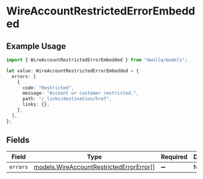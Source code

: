 # WireAccountRestrictedErrorEmbedded

## Example Usage

```typescript
import { WireAccountRestrictedErrorEmbedded } from "dwolla/models";

let value: WireAccountRestrictedErrorEmbedded = {
  errors: [
    {
      code: "Restricted",
      message: "Account or customer restricted.",
      path: "/_links/destination/href",
      links: {},
    },
  ],
};
```

## Fields

| Field                                                                                    | Type                                                                                     | Required                                                                                 | Description                                                                              |
| ---------------------------------------------------------------------------------------- | ---------------------------------------------------------------------------------------- | ---------------------------------------------------------------------------------------- | ---------------------------------------------------------------------------------------- |
| `errors`                                                                                 | [models.WireAccountRestrictedErrorError](../models/wireaccountrestrictederrorerror.md)[] | :heavy_minus_sign:                                                                       | N/A                                                                                      |
